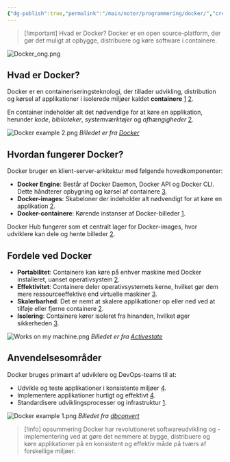 ```yaml
---
{"dg-publish":true,"permalink":"/main/noter/programmering/docker/","created":"2024-11-05T09:22:27.784+01:00"}
---
```


> [!important] Hvad er Docker?
> Docker er en open source-platform, der gør det muligt at opbygge, distribuere og køre software i containere. 


![Docker_ong.png](/img/user/Resource/98_Images/Docker_ong.png)

## Hvad er Docker?

Docker er en containeriseringsteknologi, der tillader udvikling, distribution og kørsel af applikationer i isolerede miljøer kaldet **containere** [1](https://cybermonkey.dk/cyberpedia/docker-hvad-er-det-hvordan-virker-det-og-hvorfor-b) [2](https://opensource.dk/hvad-er-docker/). 

En container indeholder alt det nødvendige for at køre en applikation, herunder *kode*, *biblioteker*, *systemværktøjer* og *afhængigheder* [2](https://opensource.dk/hvad-er-docker/).

![Docker example 2.png](/img/user/Resource/98_Images/Docker%20example%202.png)
*Billedet er fra [Docker](https://www.docker.com/resources/what-container/)*
## Hvordan fungerer Docker?

Docker bruger en klient-server-arkitektur med følgende hovedkomponenter:

- **Docker Engine**: Består af Docker Daemon, Docker API og Docker CLI. Dette håndterer opbygning og kørsel af containere [3](https://kinsta.com/dk/videnbase/hvad-er-docker/).
- **Docker-images**: Skabeloner der indeholder alt nødvendigt for at køre en applikation [2](https://opensource.dk/hvad-er-docker/).
- **Docker-containere**: Kørende instanser af Docker-billeder [1](https://cybermonkey.dk/cyberpedia/docker-hvad-er-det-hvordan-virker-det-og-hvorfor-b).

Docker Hub fungerer som et centralt lager for Docker-images, hvor udviklere kan dele og hente billeder [2](https://opensource.dk/hvad-er-docker/).

## Fordele ved Docker

- **Portabilitet**: Containere kan køre på enhver maskine med Docker installeret, uanset operativsystem [2](https://opensource.dk/hvad-er-docker/).
- **Effektivitet**: Containere deler operativsystemets kerne, hvilket gør dem mere ressourceeffektive end virtuelle maskiner [3](https://kinsta.com/dk/videnbase/hvad-er-docker/).
- **Skalerbarhed**: Det er nemt at skalere applikationer op eller ned ved at tilføje eller fjerne containere [2](https://opensource.dk/hvad-er-docker/).
- **Isolering**: Containere kører isoleret fra hinanden, hvilket øger sikkerheden [3](https://kinsta.com/dk/videnbase/hvad-er-docker/).

![Works on my machine.png](/img/user/Resource/98_Images/Works%20on%20my%20machine.png)
*Billedet er fra [Activestate](https://www.activestate.com/blog/how-to-eliminate-works-on-my-machine-issues/)*
## Anvendelsesområder

Docker bruges primært af udviklere og DevOps-teams til at:

- Udvikle og teste applikationer i konsistente miljøer [4](https://prohoster.info/da/blog/administrirovanie/ponimaya-docker).
- Implementere applikationer hurtigt og effektivt [4](https://prohoster.info/da/blog/administrirovanie/ponimaya-docker).
- Standardisere udviklingsprocesser og infrastruktur [1](https://cybermonkey.dk/cyberpedia/docker-hvad-er-det-hvordan-virker-det-og-hvorfor-b).

![Docker example 1.png](/img/user/Resource/98_Images/Docker%20example%201.png)
*Billedet fra [dbconvert](https://dbconvert.com/blog/building-docker-images-for-dbconvert-tools/)*

> [!info] opsummering
> Docker har revolutioneret softwareudvikling og -implementering ved at gøre det nemmere at bygge, distribuere og køre applikationer på en konsistent og effektiv måde på tværs af forskellige miljøer.

